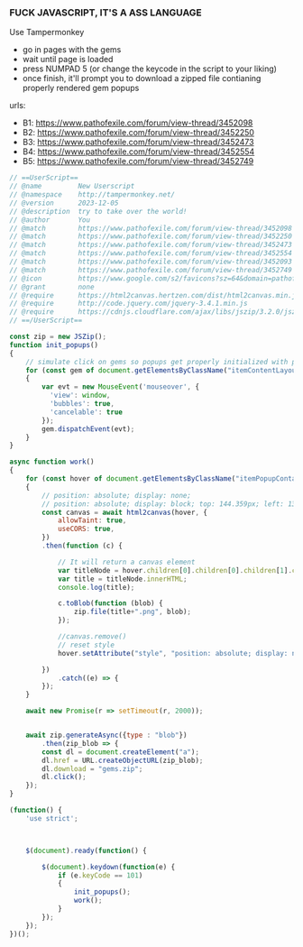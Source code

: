 

### FUCK JAVASCRIPT, IT'S A ASS LANGUAGE


Use Tampermonkey

- go in pages with the gems
- wait until page is loaded
- press NUMPAD 5 (or change the keycode in the script to your liking)
- once finish, it'll prompt you to download a zipped file contianing properly rendered gem popups

urls:

- B1: https://www.pathofexile.com/forum/view-thread/3452098
- B2: https://www.pathofexile.com/forum/view-thread/3452250
- B3: https://www.pathofexile.com/forum/view-thread/3452473
- B4: https://www.pathofexile.com/forum/view-thread/3452554
- B5: https://www.pathofexile.com/forum/view-thread/3452749

```js
// ==UserScript==
// @name         New Userscript
// @namespace    http://tampermonkey.net/
// @version      2023-12-05
// @description  try to take over the world!
// @author       You
// @match        https://www.pathofexile.com/forum/view-thread/3452098
// @match        https://www.pathofexile.com/forum/view-thread/3452250
// @match        https://www.pathofexile.com/forum/view-thread/3452473
// @match        https://www.pathofexile.com/forum/view-thread/3452554
// @match        https://www.pathofexile.com/forum/view-thread/3452093
// @match        https://www.pathofexile.com/forum/view-thread/3452749
// @icon         https://www.google.com/s2/favicons?sz=64&domain=pathofexile.com
// @grant        none
// @require      https://html2canvas.hertzen.com/dist/html2canvas.min.js
// @require      http://code.jquery.com/jquery-3.4.1.min.js
// @require      https://cdnjs.cloudflare.com/ajax/libs/jszip/3.2.0/jszip.min.js
// ==/UserScript==

const zip = new JSZip();
function init_popups()
{
    // simulate click on gems so popups get properly initialized with proper size
    for (const gem of document.getElementsByClassName("itemContentLayout iW1 iH1 newItemContainer itemRendered"))
    {
        var evt = new MouseEvent('mouseover', {
          'view': window,
          'bubbles': true,
          'cancelable': true
        });
        gem.dispatchEvent(evt);
    }
}

async function work()
{
    for (const hover of document.getElementsByClassName("itemPopupContainer newItemPopup gemPopup"))
    {
        // position: absolute; display: none;
        // position: absolute; display: block; top: 144.359px; left: 1354.62px; width: 365.112px;
        const canvas = await html2canvas(hover, {
            allowTaint: true,
            useCORS: true,
        })
        .then(function (c) {

            // It will return a canvas element
            var titleNode = hover.children[0].children[0].children[1].children[0];
            var title = titleNode.innerHTML;
            console.log(title);

            c.toBlob(function (blob) {
                zip.file(title+".png", blob);
            });

            //canvas.remove()
            // reset style
            hover.setAttribute("style", "position: absolute; display: none;");

        })
            .catch((e) => {
        });
    }

    await new Promise(r => setTimeout(r, 2000));


    await zip.generateAsync({type : "blob"})
        .then(zip_blob => {
        const dl = document.createElement("a");
        dl.href = URL.createObjectURL(zip_blob);
        dl.download = "gems.zip";
        dl.click();
    });
}

(function() {
    'use strict';



    $(document).ready(function() {

        $(document).keydown(function(e) {
            if (e.keyCode == 101)
            {
                init_popups();
                work();
            }
        });
    });
})();
```
